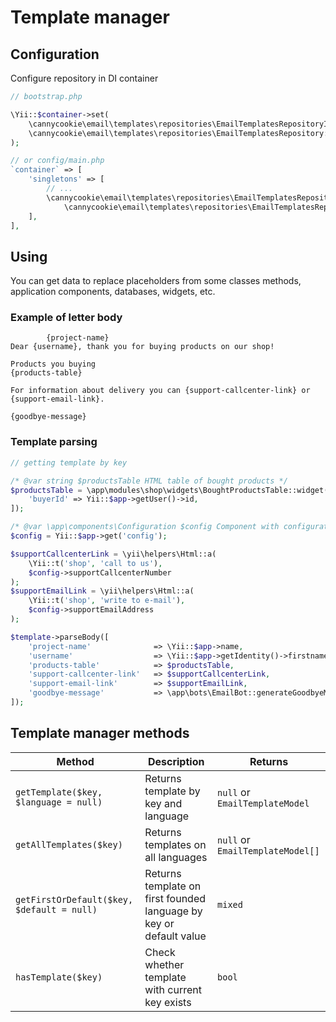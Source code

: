 Template manager
================

## Configuration

Configure repository in DI container

```php
// bootstrap.php

\Yii::$container->set(
    \cannycookie\email\templates\repositories\EmailTemplatesRepositoryInterface::class,
    \cannycookie\email\templates\repositories\EmailTemplatesRepository::class
);

// or config/main.php
`container` => [
    'singletons' => [
        // ...
        \cannycookie\email\templates\repositories\EmailTemplatesRepositoryInterface::class =>
            \cannycookie\email\templates\repositories\EmailTemplatesRepository::class,
    ],
],
```

## Using

You can get data to replace placeholders from some classes methods, application components, databases, widgets, etc.

### Example of letter body
    
```
        {project-name}
Dear {username}, thank you for buying products on our shop!

Products you buying
{products-table}

For information about delivery you can {support-callcenter-link} or {support-email-link}.

{goodbye-message}
```
    
### Template parsing

```php
// getting template by key

/* @var string $productsTable HTML table of bought products */
$productsTable = \app\modules\shop\widgets\BoughtProductsTable::widget([
    'buyerId' => Yii::$app->getUser()->id,
]);

/* @var \app\components\Configuration $config Component with configuration from dashboard */
$config = Yii::$app->get('config');

$supportCallcenterLink = \yii\helpers\Html::a(
    \Yii::t('shop', 'call to us'),
    $config->supportCallcenterNumber
);
$supportEmailLink = \yii\helpers\Html::a(
    \Yii::t('shop', 'write to e-mail'),
    $config->supportEmailAddress
);

$template->parseBody([
    'project-name'              => \Yii::$app->name,
    'username'                  => \Yii::$app->getIdentity()->firstname,
    'products-table'            => $productsTable,
    'support-callcenter-link'   => $supportCallcenterLink,
    'support-email-link'        => $supportEmailLink,
    'goodbye-message'           => \app\bots\EmailBot::generateGoodbyeMessage(),
]);
```

## Template manager methods

| Method                                    | Description                                                           | Returns                           |
|-------------------------------------------|-----------------------------------------------------------------------|-----------------------------------|
|`getTemplate($key, $language = null)`      |Returns template by key and language                                   |`null` or `EmailTemplateModel`     |
|`getAllTemplates($key)`                    |Returns templates on all languages                                     |`null` or `EmailTemplateModel[]`   |
|`getFirstOrDefault($key, $default = null)` |Returns template on first founded language by key or default value     |`mixed`                            |
|`hasTemplate($key)`                        |Check whether template with current key exists                         |`bool`                             |

